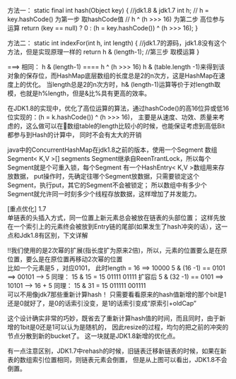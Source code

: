 
方法一：
static final int hash(Object key) {   //jdk1.8 & jdk1.7
     int h;
     // h = key.hashCode() 为第一步 取hashCode值
     // h ^ (h >>> 16)  为第二步 高位参与运算
     return (key == null) ? 0 : (h = key.hashCode()) ^ (h >>> 16);
}

方法二：
static int indexFor(int h, int length) {  //jdk1.7的源码，jdk1.8没有这个方法，但是实现原理一样的
     return h & (length-1);  //第三步 取模运算
}

===> 相同：  h & (length-1) ====  h ^ (h >>> 16)
   h & (table.length -1)来得到该对象的保存位，而HashMap底层数组的长度总是2的n次方，这是HashMap在速度上的优化。
    当length总是2的n次方时，h& (length-1)运算等价于对length取模，也就是h%length，但是&比%具有更高的效率。

   在JDK1.8的实现中，优化了高位运算的算法，通过hashCode()的高16位异或低16位实现的：(h = k.hashCode()) ^ (h >>> 16)，
    主要是从速度、功效、质量来考虑的，这么做可以在数组table的length比较小的时候，也能保证考虑到高低Bit都参与到Hash的计算中，
    同时不会有太大的开销


java中的ConcurrentHashMap在jdk1.8之前的版本，使用一个Segment 数组
Segment< K,V >[] segments
    Segment继承自ReenTrantLock，所以每个Segment就是个可重入锁，每个Segment 有一个HashEntry< K,V >数组用来存放数据，
        put操作时，先确定往哪个Segment放数据，只需要锁定这个Segment，执行put，其它的Segment不会被锁定；
        所以数组中有多少个Segment就允许同一时刻多少个线程存放数据，这样增加了并发能力。


[重点优化]
1.7  
单链表的头插入方式，同一位置上新元素总会被放在链表的头部位置；
    这样先放在一个索引上的元素终会被放到Entry链的尾部(如果发生了hash冲突的话），这一点和Jdk1.8有区别，下文详解    
 
!!我们使用的是2次幂的扩展(指长度扩为原来2倍)，所以，元素的位置要么是在原位置，要么是在原位置再移动2次幂的位置   
    比如一个元素是5 ，对应0101， 此时length = 16  ==> 10000
    5 & (16 -1) ==  0101  ==> 00101  --> 5              同理： 15 & 15 = 15
                   01111                                      01111 
   扩容后
    5 & (32 -1) ==  0101  ==> 10101  --> 16 + 5         同理： 15 & 31 = 15
                  011111                                     001111  
    可以不用像jdk7那些重新计算hash！
    只需要看看原来的hash值新增的那个bit是1还是0就好了，是0的话索引没变，是1的话索引变成“原索引+oldCap”
  
  这个设计确实非常的巧妙，既省去了重新计算hash值的时间，而且同时，由于新增的1bit是0还是1可以认为是随机的，
    因此resize的过程，均匀的把之前的冲突的节点分散到新的bucket了。
    这一块就是JDK1.8新增的优化点。
    
有一点注意区别，JDK1.7中rehash的时候，旧链表迁移新链表的时候，如果在新表的数组索引位置相同，则链表元素会倒置，
但是从上图可以看出，JDK1.8不会倒置。  
    
    
    
    
    
    
    
    
    
    
    
    
    
    
    
    
    
    
    